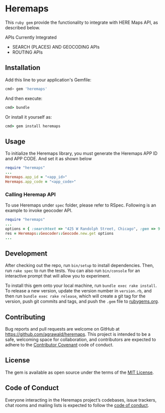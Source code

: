 # Heremaps

This `ruby gem` provide the functionality to integrate with HERE Maps API, as described below.

APIs Currently Integrated

- SEARCH (PLACES) AND GEOCODING APIs
- ROUTING APIs

## Installation

Add this line to your application's Gemfile:

```bash
cmd> gem 'heremaps'
```

And then execute:

```ruby
cmd> bundle
```
Or install it yourself as:

```ruby
cmd> gem install heremaps
```
## Usage

To initialize the Heremaps library, you must generate the Heremaps APP ID and APP CODE. And set it as shown below
```ruby
require "heremaps"
...
Heremaps.app_id = "<app_id>"
Heremaps.app_code = "<app_code>"
```
### Calling Heremap API

To use Heremaps under `spec` folder, please refer to RSpec. Following is an example to invoke geocoder API.

```ruby
require "heremaps"
...
options = { :searchtext => "425 W Randolph Street, Chicago", :gen => 9 }
res = Heremaps::Geocoder::Geocode.new.get options
...
```

## Development

After checking out the repo, run `bin/setup` to install dependencies. Then, run `rake spec` to run the tests. You can also run `bin/console` for an interactive prompt that will allow you to experiment.

To install this gem onto your local machine, run `bundle exec rake install`. To release a new version, update the version number in `version.rb`, and then run `bundle exec rake release`, which will create a git tag for the version, push git commits and tags, and push the `.gem` file to [rubygems.org](https://rubygems.org).

## Contributing

Bug reports and pull requests are welcome on GitHub at https://github.com/agrawald/heremaps. This project is intended to be a safe, welcoming space for collaboration, and contributors are expected to adhere to the [Contributor Covenant](http://contributor-covenant.org) code of conduct.

## License

The gem is available as open source under the terms of the [MIT License](https://opensource.org/licenses/MIT).

## Code of Conduct

Everyone interacting in the Heremaps project’s codebases, issue trackers, chat rooms and mailing lists is expected to follow the [code of conduct](https://github.com/[USERNAME]/heremaps/blob/master/CODE_OF_CONDUCT.md).
